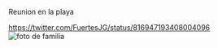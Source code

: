 Reunion en la playa

https://twitter.com/FuertesJG/status/816947193408004096
![foto de familia](https://pbs.twimg.com/media/C1ZhE70XgAE1SNN.jpg)


